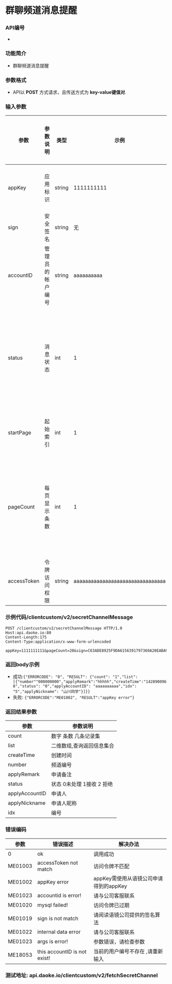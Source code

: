 群聊频道消息提醒
========================

### API编号
* 

### 功能简介
* 群聊频道消息提醒
### 参数格式

* API以 **POST** 方式请求，且传送方式为 **key-value键值对**.

### 输入参数

 参数                       | 参数说明            | 类型     |   示例        | 是否允许为空 | 限制条件
----------------------------|----------------------|----------|---------------|--------------|---------------------------
 appKey                     | 应用标识           | string  | 1111111111    | 否           | 长度不大于10
 sign                       	| 安全签名           | string  | 无            | 否           | 长度为40
 accountID                 	| 管理员的帐户编号	  | string  | aaaaaaaaaa    | 否           | 长度为10的字母
 status                 	| 消息状态	  | int  | 1    |  是          | 不能有小数点 0未处理  1接收  2 拒绝
 startPage                 	| 起始索引           | int      | 1     		| 是           | 不能有小数点 
 pageCount                 	| 每页显示条数       | int      | 1     		| 是           | 小于500的正整数,不能有小数点
 accessToken                | 令牌访问权限        |string     |aaaaaaaaaaaaaaaaaaaaaaaaaaaaaaaa  | 否       |

### 示例代码/clientcustom/v2/secretChannelMessage
	POST /clientcustom/v2/secretChannelMessage HTTP/1.0
	Host:api.daoke.io:80
	Content-Length:175
	Content-Type:application/x-www-form-urlencoded

	appKey=1111111111&pageCount=20&sign=C63ADE8925F9DA6156391797369A20EABA96D082&startPage=1&accountID=aaaaaaaaaa&accessToken=aaaaaaaaaaaaaaaaaaaaaaaaaaaaaaaa




### 返回body示例

* 成功:`{"ERRORCODE": "0", "RESULT": {"count": "1","list": [{"number""000000000","applyRemark":"hhhhh","createTime":"1428900968","status": "0","applyAccountID": "aaaaaaaaaa","idx": "5","applyNickname": "山川同学"}]}}`		
* 失败: `{"ERRORCODE":"ME01002", "RESULT":"appKey error"}`


### 返回结果参数

 参数    | 参数说明
---------|--------------------------------
 count  | 数字 条数 几条记录集
 list    |二维数组,查询返回信息集合 
 createTime|创建时间
 number  |频道编号
 applyRemark|申请备注
 status|状态 0未处理  1接收  2 拒绝
 applyAccountID|申请人
 applyNickname|申请人昵称
 idx|编号



### 错误编码

 参数                  | 错误描述              		| 解决办法     
-----------------------|-------------------------------|---------------------------------------
 0                     | ok              	  		| 调用成功
 ME01003              | accessToken not match  | 访问令牌不匹配
 ME01002              | appKey error         	  	| appKey需使用从语镜公司申请得到的appKey
 ME01023              | accountid is error!    	| 请与公司客服联系
 ME01020              | mysql failed!        	  	| 访问令牌已过期
 ME01019              | sign is not match      	| 请阅读语镜公司提供的签名算法
 ME01022              | internal data error    	| 请与公司客服联系
 ME01023              | args is error!      		| 参数错误，请检查参数
 ME18053              |this accountID is not exist!	  |当前的用户编号不存在 ,请重新输入


 


### 测试地址: api.daoke.io/clientcustom/v2/fetchSecretChannel


